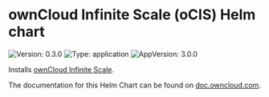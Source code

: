 
[comment]: # (DONT EDIT THIS FILE, it is autogenerated. Instead you need to edit README.md.gotmpl)

# ownCloud Infinite Scale (oCIS) Helm chart
![Version: 0.3.0](https://img.shields.io/badge/Version-0.3.0-informational?style=flat-square) ![Type: application](https://img.shields.io/badge/Type-application-informational?style=flat-square) ![AppVersion: 3.0.0](https://img.shields.io/badge/AppVersion-3.0.0-informational?style=flat-square)

Installs [ownCloud Infinite Scale](https://doc.owncloud.com/ocis/next/).

The documentation for this Helm Chart can be found on [doc.owncloud.com](https://doc.owncloud.com/ocis/next/deployment/container/orchestration/orchestration.html).
